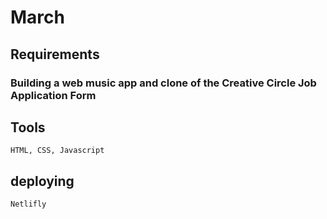# March

## Requirements
### Building a web music app and  clone of the Creative Circle Job Application Form

## Tools
    HTML, CSS, Javascript
## deploying
    Netlifly
